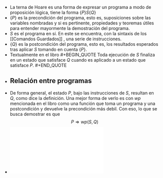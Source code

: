 - La terna de Hoare es una forma de expresar un programa a modo de proposición lógica, tiene la forma $\{P\} S \{Q\}$
- $\{P\}$ es la precondición del programa, esto es, suposiciones sobre las variables nombradas y si es pertinente, propiedades y teoremas útiles para entender mayormente la demostración del programa.
- $S$ es el programa en sí. En este se encuentra, con la sintaxis de los [[Comandos Guardados]] , una serie de instrucciones.
- $\{Q\}$ es la postcondición del programa, esto es, los resultados esperados tras aplicar $S$ tomando en cuenta $\{P\}$.
- Textualmente en el libro 
  #+BEGIN_QUOTE
  Toda ejecución de $S$ finaliza en un estado que satisface $Q$ cuando es aplicado a un estado que satisface $P$.
  #+END_QUOTE
- ## Relación entre programas
- De forma general, el estado $P$, bajo las instrucciones de $S$, resultan en $Q$, como dice la definición. Una mejor forma de verlo es con $wp$ mencionada en el libro como una función que toma un programa y una postcondición y devuelve la precondición más debil. Con eso, lo que se busca demostrar es que $$P \Rightarrow wp(S,Q)$$
- ![Propiedades.pdf](../assets/Propiedades_1709002193602_0.pdf)